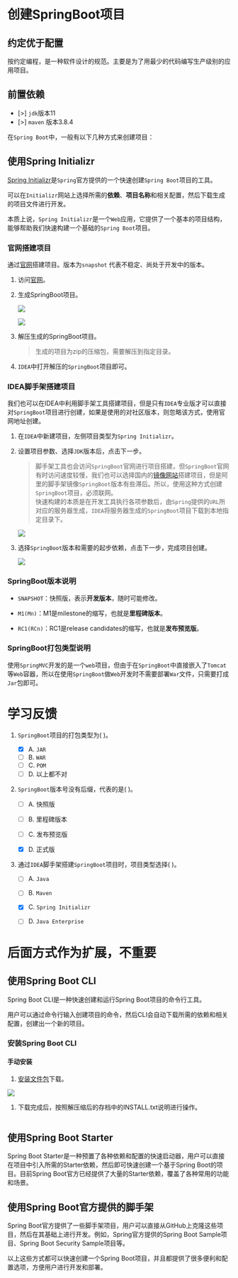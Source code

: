 # 创建SpringBoot项目

## 约定优于配置

按约定编程，是一种软件设计的规范。主要是为了用最少的代码编写生产级别的应用项目。

## 前置依赖
- [>] `jdk`版本11
- [>] `maven` 版本3.8.4


在`Spring Boot`中，一般有以下几种方式来创建项目：

## 使用Spring Initializr

[Spring Initializr](https://spring.io/quickstart)是`Spring`官方提供的一个快速创建`Spring Boot`项目的工具。

可以在`Initializr`网站上选择所需的**依赖**、**项目名称**和相关配置，然后下载生成的项目文件进行开发。

本质上说，`Spring Initializr`是一个`Web`应用，它提供了一个基本的项目结构，能够帮助我们快速构建一个基础的`Spring Boot`项目。

### 官网搭建项目

通过[官网](https://spring.io/quickstart)搭建项目。版本为`snapshot` 代表不稳定、尚处于开发中的版本。

1. 访问[官网](https://spring.io/quickstart)。


2. 生成SpringBoot项目。

    ![](https://cdn.jsdelivr.net/gh/TesterDevSoul/blog_pic/springboot/20230321161512.png)


    ![](https://cdn.jsdelivr.net/gh/TesterDevSoul/blog_pic/springboot/20230321111232.png)

3. 解压生成的SpringBoot项目。

    >生成的项目为zip的压缩包，需要解压到指定目录。

4. `IDEA`中打开解压的`SpringBoot`项目即可。

### IDEA脚手架搭建项目
我们也可以在IDEA中利用脚手架工具搭建项目，但是只有`IDEA`专业版才可以直接对`SpringBoot`项目进行创建，如果是使用的对社区版本，则忽略该方式，使用官网地址创建。

1. 在`IDEA`中新建项目，左侧项目类型为`Spring Initializr`。

2. 设置项目参数、选择`JDK`版本后，点击下一步。
    >脚手架工具也会访问`SpringBoot`官网进行项目搭建，但`SpringBoot`官网有时访问速度较慢，我们也可以选择国内的[镜像网站](https://start.aliyun.com/)搭建项目，但是阿里的脚手架镜像`SpringBoot`版本有些滞后。所以，使用这种方式创建`SpringBoot`项目，必须联网。<br>快速构建的本质是在开发工具执行各项参数后，由`Spring`提供的`URL`所对应的服务器生成，`IDEA`将服务器生成的`SpringBoot`项目下载到本地指定目录下。

    ![](https://cdn.jsdelivr.net/gh/TesterDevSoul/blog_pic/springboot/20230321105625.png)

3. 选择`SpringBoot`版本和需要的起步依赖，点击下一步，完成项目创建。

    ![](https://cdn.jsdelivr.net/gh/TesterDevSoul/blog_pic/springboot/20230321161346.png)

### SpringBoot版本说明

- `SNAPSHOT`：快照版，表示**开发版本**，随时可能修改。

- `M1(Mn)`：M1是milestone的缩写，也就是**里程碑版本**。
  
- `RC1(RCn)`：RC1是release candidates的缩写，也就是**发布预览版**。
 
### SpringBoot打包类型说明

使用`SpringMVC`开发的是一个`web`项目，但由于在`SpringBoot`中直接嵌入了`Tomcat`等`Web`容器，所以在使用`SpringBoot`做`Web`开发时不需要部署`War`文件，只需要打成`Jar`包即可。

# 学习反馈

1. `SpringBoot`项目的打包类型为( )。
   - [X] A. `JAR`
   - [ ] B. `WAR`
   - [ ] C. `POM`
   - [ ] D. 以上都不对

2. `SpringBoot`版本号没有后缀，代表的是( )。
   
   - [ ] A. 快照版
   - [ ] B. 里程碑版本
   - [ ] C. 发布预览版
   - [X] D. 正式版


3. 通过`IDEA`脚手架搭建`SpringBoot`项目时，项目类型选择( )。
   
   - [ ] A. `Java`
   - [ ] B. `Maven`
   - [X] C. `Spring Initializr`
   - [ ] D. `Java Enterprise`


# 后面方式作为扩展，不重要
## 使用Spring Boot CLI

Spring Boot CLI是一种快速创建和运行Spring Boot项目的命令行工具。

用户可以通过命令行输入创建项目的命令，然后CLI会自动下载所需的依赖和相关配置，创建出一个新的项目。

### 安装Spring Boot CLI

#### 手动安装

1. [安装文件包](https://repo.spring.io/ui/native/release/org/springframework/boot/spring-boot-cli)下载。


![](https://cdn.jsdelivr.net/gh/TesterDevSoul/blog_pic/springboot/20230320170721.png)



1. 下载完成后，按照解压缩后的存档中的INSTALL.txt说明进行操作。

```bash

```

## 使用Spring Boot Starter

Spring Boot Starter是一种预置了各种依赖和配置的快速启动器，用户可以直接在项目中引入所需的Starter依赖，然后即可快速创建一个基于Spring Boot的项目。目前Spring Boot官方已经提供了大量的Starter依赖，覆盖了各种常用的功能和场景。

## 使用Spring Boot官方提供的脚手架

Spring Boot官方提供了一些脚手架项目，用户可以直接从GitHub上克隆这些项目，然后在其基础上进行开发。例如，Spring官方提供的Spring Boot Sample项目、Spring Boot Security Sample项目等。

以上这些方式都可以快速创建一个Spring Boot项目，并且都提供了很多便利和配置选项，方便用户进行开发和部署。